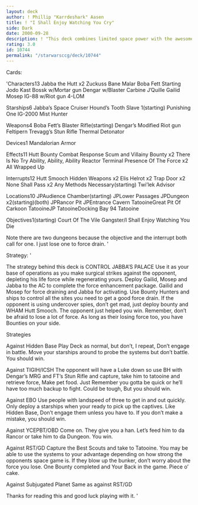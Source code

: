 ```yaml
---
layout: deck
author: ! Phillip "Karrdeshark" Aasen
title: ! "I Shall Enjoy Watching You Cry"
side: Dark
date: 2000-09-28
description: ! "This deck combines limited space power with the awesome force retrieval of the Bounty Hunters. (Jabba’s Voice) Ho hohoho Hah hahahah"
rating: 3.0
id: 10744
permalink: "/starwarsccg/deck/10744"
---
```

Cards: 

'Characters13
Jabba the Hutt x2
Zuckuss
Bane Malar
Boba Fett Starting
Jodo Kast
Bossk w/Mortar gun
Dengar w/Blaster Carbine
J’Quille
Gailid
Mosep
IG-88 w/Riot gun
4-LOM

Starships6
Jabba’s Space Cruiser
Hound’s Tooth
Slave 1(starting)
Punishing One
IG-2000
Mist Hunter

Weapons4
Boba Fett’s Blaster Rifle(starting)
Dengar’s Modified Riot gun
Feltipern Trevagg’s Stun Rifle
Thermal Detonator

Devices1
Mandalorian Armor

Effects11
Hutt Bounty
Combat Response
Scum and Villainy
Bounty x2
There Is No Try
Ability, Ability, Ability
Reactor Terminal
Presence Of The Force x2
All Wrapped Up

Interrupts12
Hutt Smooch
Hidden Weapons x2
Elis Helrot x2
Trap Door x2
None Shall Pass x2
Any Methods Necessary(starting)
Twi’lek Advisor

Locations10
JPAudience Chamber(starting)
JPLower Passages
JPDungeon x2(starting)(both)
JPRancor Pit
JPEntrance Cavern
TatooineGreat Pit Of Carkoon
TatooineJP
TatooineDocking Bay 94
Tatooine

Objectives1(starting)
Court Of The Vile Gangster/I Shall Enjoy Watching You Die

Note there are two dungeons because the objective and the interrupt both call for one. I just lose one to force drain. '

Strategy: '

The strategy behind this deck is CONTROL JABBA’S PALACE Use it as your base of operations as you make surgical strikes against the opponent, depleting his life force while regenerating yours. Deploy Gailid, Mosep and Jabba to the AC to complete the force enhancement package. Gailid and Mosep for force draining and Jabba for activating. Use Bounty Hunters and ships to control all the sites you need to get a good force drain. If the opponent is using undercover spies, don’t get mad, just deploy bounty and WHAM Hutt Smooch. The opponent just helped you win. Remember, don’t be afraid to lose a lot of force. As long as their losing force too, you have Bounties on your side.

Strategies

Against Hidden Base
Play Deck as normal, but don’t, I repeat, Don’t engage in battle. Move your starships around to probe the systems but don’t battle. You should win.

Against TIGIH/ICSH
The opponent will have a Luke down so use BH with Dengar’s MRG and FT’s Stun Rifle and capture, take him to tatooine and retrieve force, Make pet food. Just Remember you gotta be quick or he’ll have too much backup to fight. Could be tough, But you should win.

Against EBO
Use people with landspeed of three to get in and out quickly. Only deploy a starships when your ready to pick up the captives. Like Hidden Base, Don’t engage them unless you have to. If you don’t make a mistake, you should win.

Against YCEPBT/OBD
Come on. They give you a han. Let’s feed him to da Rancor or take him to da Dungeon. You win.

Against RST/GD
Capture the Best Scouts and take to Tatooine. You may be able to use the systems to your advantage depending on how strong the opponents space game is. If they blow up the bunker, don’t worry about the force you lose. One Bounty completed and Your Back in the game. Piece o’ cake.

Against Subjugated Planet
Same as against RST/GD

Thanks for reading this and good luck playing with it. '
